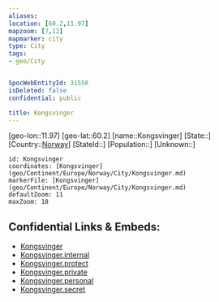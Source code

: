 ```yaml
---
aliases: 
location: [60.2,11.97]
mapzoom: [7,12] 
mapmarker: city 
type: City
tags:
- geo/City


SpocWebEntityId: 31558
isDeleted: false
confidential: public

title: Kongsvinger
---
```

[geo-lon::11.97]
[geo-lat::60.2]
[name::Kongsvinger]
[State::]
[Country::[Norway](geo/Continent/Europe/Norway.md)]
[StateId::]
[Population::]
[Unknown::]


```leaflet
id: Kongsvinger
coordinates: [Kongsvinger](geo/Continent/Europe/Norway/City/Kongsvinger.md)
markerFile: [Kongsvinger](geo/Continent/Europe/Norway/City/Kongsvinger.md)
defaultZoom: 11 
maxZoom: 18
```


## Confidential Links & Embeds: 
- [Kongsvinger](../../../../../../_public/geo/Continent/Europe/Norway/City/Kongsvinger.md) 
- [Kongsvinger.internal](../../../../../../_internal/geo/Continent/Europe/Norway/City/Kongsvinger.internal.md) 
- [Kongsvinger.protect](../../../../../../_protect/geo/Continent/Europe/Norway/City/Kongsvinger.protect.md) 
- [Kongsvinger.private](../../../../../../_private/geo/Continent/Europe/Norway/City/Kongsvinger.private.md) 
- [Kongsvinger.personal](../../../../../../_personal/geo/Continent/Europe/Norway/City/Kongsvinger.personal.md) 
- [Kongsvinger.secret](../../../../../../_secret/geo/Continent/Europe/Norway/City/Kongsvinger.secret.md) 
